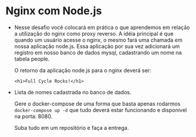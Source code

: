 # Nginx com Node.js

- Nesse desafio você colocará em prática o que aprendemos em relação a utilização do nginx como proxy reverso. A idéia principal é que quando um usuário acesse o nginx, o mesmo fará uma chamada em nossa aplicação node.js. Essa aplicação por sua vez adicionará um registro em nosso banco de dados mysql, cadastrando um nome na tabela people.

    O retorno da aplicação node.js para o nginx deverá ser:

    ```
    <h1>Full Cycle Rocks!</h1>
    ```

- Lista de nomes cadastrada no banco de dados.

    Gere o docker-compose de uma forma que basta apenas rodarmos `docker-compose up -d` que tudo deverá estar funcionando e disponível na porta: 8080.

    Suba tudo em um repositório e faça a entrega.


